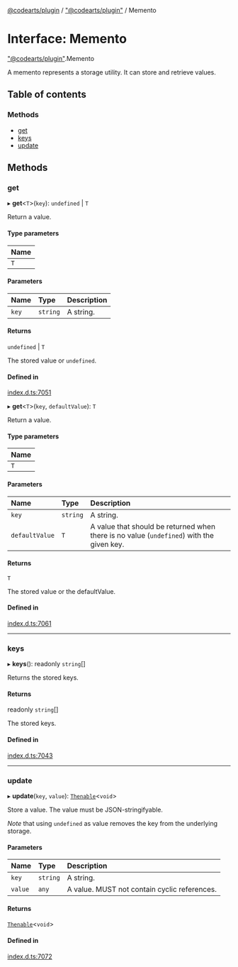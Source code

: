 [@codearts/plugin](../README.md) / ["@codearts/plugin"](../modules/_codearts_plugin_.md) / Memento

# Interface: Memento

["@codearts/plugin"](../modules/_codearts_plugin_.md).Memento

A memento represents a storage utility. It can store and retrieve
values.

## Table of contents

### Methods

- [get](codearts_plugin_.Memento.md#get)
- [keys](codearts_plugin_.Memento.md#keys)
- [update](codearts_plugin_.Memento.md#update)

## Methods

### get

▸ **get**<`T`\>(`key`): `undefined` \| `T`

Return a value.

#### Type parameters

| Name |
| :------ |
| `T` |

#### Parameters

| Name | Type | Description |
| :------ | :------ | :------ |
| `key` | `string` | A string. |

#### Returns

`undefined` \| `T`

The stored value or `undefined`.

#### Defined in

[index.d.ts:7051](https://github.com/shuyaqian/cloudide-plugin-api/blob/5b69219/index.d.ts#L7051)

▸ **get**<`T`\>(`key`, `defaultValue`): `T`

Return a value.

#### Type parameters

| Name |
| :------ |
| `T` |

#### Parameters

| Name | Type | Description |
| :------ | :------ | :------ |
| `key` | `string` | A string. |
| `defaultValue` | `T` | A value that should be returned when there is no value (`undefined`) with the given key. |

#### Returns

`T`

The stored value or the defaultValue.

#### Defined in

[index.d.ts:7061](https://github.com/shuyaqian/cloudide-plugin-api/blob/5b69219/index.d.ts#L7061)

___

### keys

▸ **keys**(): readonly `string`[]

Returns the stored keys.

#### Returns

readonly `string`[]

The stored keys.

#### Defined in

[index.d.ts:7043](https://github.com/shuyaqian/cloudide-plugin-api/blob/5b69219/index.d.ts#L7043)

___

### update

▸ **update**(`key`, `value`): [`Thenable`](Thenable.md)<`void`\>

Store a value. The value must be JSON-stringifyable.

*Note* that using `undefined` as value removes the key from the underlying
storage.

#### Parameters

| Name | Type | Description |
| :------ | :------ | :------ |
| `key` | `string` | A string. |
| `value` | `any` | A value. MUST not contain cyclic references. |

#### Returns

[`Thenable`](Thenable.md)<`void`\>

#### Defined in

[index.d.ts:7072](https://github.com/shuyaqian/cloudide-plugin-api/blob/5b69219/index.d.ts#L7072)
